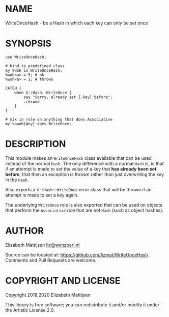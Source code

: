 NAME
====

WriteOnceHash - be a Hash in which each key can only be set once

SYNOPSIS
========

    use WriteOnceHash;

    # bind to predefined class
    my %woh is WriteOnceHash;
    %woh<a> = 5; # ok
    %woh<a> = 1; # throws
      
    CATCH {
        when X::Hash::WriteOnce {
            say "Sorry, already set {.key} before";
            .resume
        }
    }

    # mix in role on anything that does Associative
    my %owoh{Any} does WriteOnce;

DESCRIPTION
===========

This module makes an `WriteOnceHash` class available that can be used instead of the normal `Hash`. The only difference with a normal `Hash` is, is that if an attempt is made to set the value of a key that **has already been set before**, that then an exception is thrown rather than just overwriting the key in the `Hash`.

Also exports a `X::Hash::WriteOnce` error class that will be thrown if an attempt is made to set a key again.

The underlying `WriteOnce` role is also exported that can be used on objects that perform the `Associative` role that are not `Hash` (such as object hashes).

AUTHOR
======

Elizabeth Mattijsen <liz@wenzperl.nl>

Source can be located at: https://github.com/lizmat/WriteOnceHash . Comments and Pull Requests are welcome.

COPYRIGHT AND LICENSE
=====================

Copyright 2018,2020 Elizabeth Mattijsen

This library is free software; you can redistribute it and/or modify it under the Artistic License 2.0.


